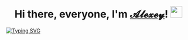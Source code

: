 <h1 align="center">Hi there, everyone, I'm <a href="https://tsaplin.pro/" target="_blank">𝓐𝓵𝓮𝔁𝓮𝔂</a>!
<img src="https://github.com/blackcater/blackcater/raw/main/images/Hi.gif" height="32"/></h1>
<a href="https://git.io/typing-svg"><img src="https://readme-typing-svg.herokuapp.com?font=Fira+Code&duration=4000&pause=1000&color=0AF73A&multiline=true&repeat=false&width=800&height=300&lines=A+web+developer+%26+enthusiast.;Coding+in+HTML%2C+CSS%2C+JavaScript+(react+JS)+and+PHP." alt="Typing SVG" /></a>

